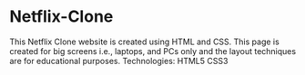 # Netflix-Clone

This Netflix Clone website is created using HTML and CSS. This page is created for big screens i.e., laptops, and PCs only and the layout techniques are for educational purposes.
Technologies:
HTML5
CSS3
